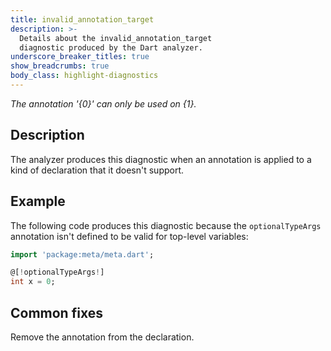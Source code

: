 ```yaml
---
title: invalid_annotation_target
description: >-
  Details about the invalid_annotation_target
  diagnostic produced by the Dart analyzer.
underscore_breaker_titles: true
show_breadcrumbs: true
body_class: highlight-diagnostics
---
```


_The annotation '{0}' can only be used on {1}._

## Description

The analyzer produces this diagnostic when an annotation is applied to a
kind of declaration that it doesn't support.

## Example

The following code produces this diagnostic because the `optionalTypeArgs`
annotation isn't defined to be valid for top-level variables:

```dart
import 'package:meta/meta.dart';

@[!optionalTypeArgs!]
int x = 0;
```

## Common fixes

Remove the annotation from the declaration.
